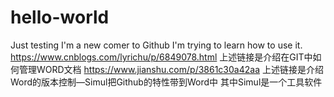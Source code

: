 # hello-world
Just testing
I'm a new comer to Github
I'm trying to learn how to use it.
https://www.cnblogs.com/lyrichu/p/6849078.html
上述链接是介绍在GIT中如何管理WORD文档
https://www.jianshu.com/p/3861c30a42aa
上述链接是介绍Word的版本控制—Simul把Github的特性带到Word中
其中Simul是一个工具软件
